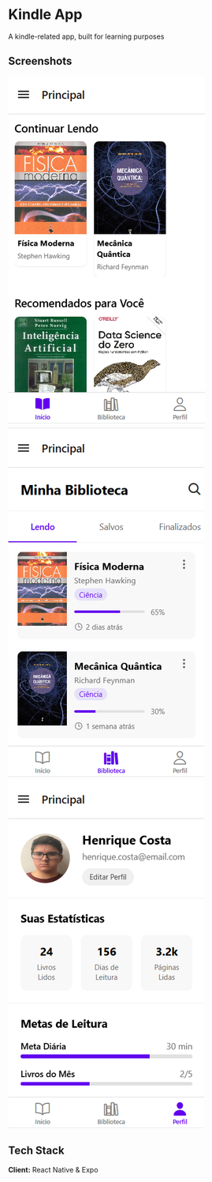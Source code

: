 # Kindle App

A kindle-related app, built for learning purposes


## Screenshots

![App Screenshot 1](./screenshots/1.png)
![App Screenshot 2](./screenshots/2.png)
![App Screenshot 3](./screenshots/3.png)


## Tech Stack

**Client:** React Native & Expo
